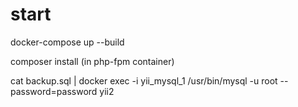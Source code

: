 # start
  docker-compose up --build
  
  composer install (in php-fpm container)
  
  cat backup.sql | docker exec -i yii_mysql_1 /usr/bin/mysql -u root --password=password yii2
  
